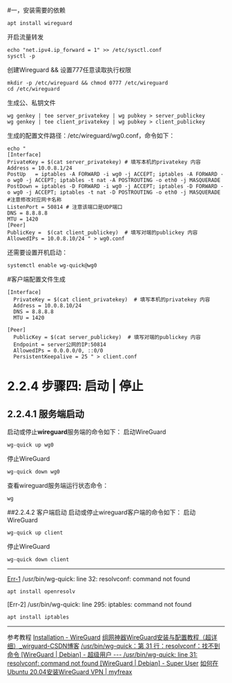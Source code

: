 #一，安装需要的依赖
```
apt install wireguard
```
开启流量转发
```
echo "net.ipv4.ip_forward = 1" >> /etc/sysctl.conf
sysctl -p
```
创建Wireguard && 设置777任意读取执行权限
```
mkdir -p /etc/wireguard && chmod 0777 /etc/wireguard
cd /etc/wireguard
```
生成公、私钥文件
```
wg genkey | tee server_privatekey | wg pubkey > server_publickey
wg genkey | tee client_privatekey | wg pubkey > client_publickey
```
生成的配置文件路径：/etc/wireguard/wg0.conf，命令如下：
```
echo "
[Interface]
PrivateKey = $(cat server_privatekey) # 填写本机的privatekey 内容
Address = 10.0.8.1/24
PostUp   = iptables -A FORWARD -i wg0 -j ACCEPT; iptables -A FORWARD -o wg0 -j ACCEPT; iptables -t nat -A POSTROUTING -o eth0 -j MASQUERADE
PostDown = iptables -D FORWARD -i wg0 -j ACCEPT; iptables -D FORWARD -o wg0 -j ACCEPT; iptables -t nat -D POSTROUTING -o eth0 -j MASQUERADE
#注意修改对应网卡名称
ListenPort = 50814 # 注意该端口是UDP端口
DNS = 8.8.8.8
MTU = 1420
[Peer]
PublicKey =  $(cat client_publickey)  # 填写对端的publickey 内容
AllowedIPs = 10.0.8.10/24 " > wg0.conf
```
还需要设置开机启动：
```
systemctl enable wg-quick@wg0
```
#客户端配置文件生成
```echo "
[Interface]
  PrivateKey = $(cat client_privatekey)  # 填写本机的privatekey 内容
  Address = 10.0.8.10/24
  DNS = 8.8.8.8
  MTU = 1420

[Peer]
  PublicKey = $(cat server_publickey)  # 填写对端的publickey 内容
  Endpoint = server公网的IP:50814
  AllowedIPs = 0.0.0.0/0, ::0/0
  PersistentKeepalive = 25 " > client.conf
```
# 2.2.4 步骤四: 启动 | 停止

## 2.2.4.1 服务端启动

启动或停止**wireguard**服务端的命令如下：
 启动WireGuard
```
wg-quick up wg0
```
停止WireGuard
```
wg-quick down wg0
```
查看wireguard服务端运行状态命令：
```
wg
```
##2.2.4.2 客户端启动
启动或停止wireguard客户端的命令如下：
启动WireGuard
```
wg-quick up client
```
停止WireGuard
```
wg-quick down client
```
---
[Err-1](https://askubuntu.com/questions/1456439/wireguard-error-message-resolvconf-command-not-found)
/usr/bin/wg-quick: line 32: resolvconf: command not found
```
apt install openresolv
```
[Err-2]
/usr/bin/wg-quick: line 295: iptables: command not found
```
apt install iptables
```
---
参考教程
[Installation - WireGuard](https://www.wireguard.com/install/)
[组网神器WireGuard安装与配置教程（超详细）_wirguard-CSDN博客](https://blog.csdn.net/qq_20042935/article/details/127089626)
[/usr/bin/wg-quick：第 31 行：resolvconf：找不到命令 [WireGuard | Debian] - 超级用户 --- /usr/bin/wg-quick: line 31: resolvconf: command not found [WireGuard | Debian] - Super User](https://superuser.com/questions/1500691/usr-bin-wg-quick-line-31-resolvconf-command-not-found-wireguard-debian)
[如何在Ubuntu 20.04安装WireGuard VPN | myfreax](https://www.myfreax.com/how-to-set-up-wireguard-vpn-on-ubuntu-20-04/)


